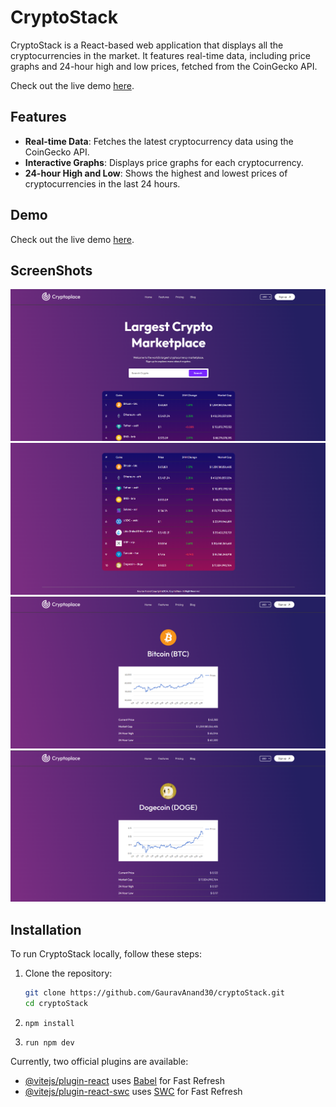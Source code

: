 # CryptoStack

CryptoStack is a React-based web application that displays all the cryptocurrencies in the market. It features real-time data, including price graphs and 24-hour high and low prices, fetched from the CoinGecko API.

Check out the live demo [here](https://cryptostacke.netlify.app/).

## Features

- **Real-time Data**: Fetches the latest cryptocurrency data using the CoinGecko API.
- **Interactive Graphs**: Displays price graphs for each cryptocurrency.
- **24-hour High and Low**: Shows the highest and lowest prices of cryptocurrencies in the last 24 hours.

## Demo

Check out the live demo [here](https://crypto-stack-five.vercel.app/).

## ScreenShots
![](https://github.com/GauravAnand30/cryptoStack/blob/main/Screenshots/Screenshot%202024-07-16%20121632.png)
![](https://github.com/GauravAnand30/cryptoStack/blob/main/Screenshots/Screenshot%202024-07-16%20121737.png)
![](https://github.com/GauravAnand30/cryptoStack/blob/main/Screenshots/Screenshot%202024-07-16%20121845.png)
![](https://github.com/GauravAnand30/cryptoStack/blob/main/Screenshots/Screenshot%202024-07-16%20121954.png)

## Installation

To run CryptoStack locally, follow these steps:

1. Clone the repository:
   ```bash
   git clone https://github.com/GauravAnand30/cryptoStack.git
   cd cryptoStack
2. ```
   npm install
3. ```
   run npm dev

Currently, two official plugins are available:

- [@vitejs/plugin-react](https://github.com/vitejs/vite-plugin-react/blob/main/packages/plugin-react/README.md) uses [Babel](https://babeljs.io/) for Fast Refresh
- [@vitejs/plugin-react-swc](https://github.com/vitejs/vite-plugin-react-swc) uses [SWC](https://swc.rs/) for Fast Refresh
